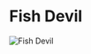 # Fish Devil

![Fish Devil](https://static.wikia.nocookie.net/chainsaw-man/images/6/6a/Aki_and_Himeno_kill_the_Fish_Devil.png/revision/latest/scale-to-width-down/350?cb=20221108175807)

